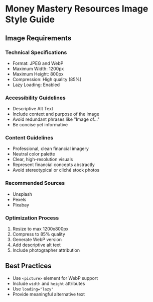 # Money Mastery Resources Image Style Guide

## Image Requirements

### Technical Specifications
- Format: JPEG and WebP
- Maximum Width: 1200px
- Maximum Height: 800px
- Compression: High quality (85%)
- Lazy Loading: Enabled

### Accessibility Guidelines
- Descriptive Alt Text
- Include context and purpose of the image
- Avoid redundant phrases like "Image of..."
- Be concise yet informative

### Content Guidelines
- Professional, clean financial imagery
- Neutral color palette
- Clear, high-resolution visuals
- Represent financial concepts abstractly
- Avoid stereotypical or cliché stock photos

### Recommended Sources
- Unsplash
- Pexels
- Pixabay

### Optimization Process
1. Resize to max 1200x800px
2. Compress to 85% quality
3. Generate WebP version
4. Add descriptive alt text
5. Include photographer attribution

## Best Practices
- Use `<picture>` element for WebP support
- Include `width` and `height` attributes
- Use `loading="lazy"`
- Provide meaningful alternative text
